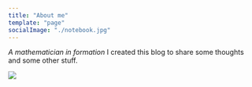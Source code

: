 ```yaml
---
title: "About me"
template: "page"
socialImage: "./notebook.jpg"
---
```


_A mathematician in formation_
I created this blog to share some thoughts and some other stuff.

![](/notebook.jpg)

